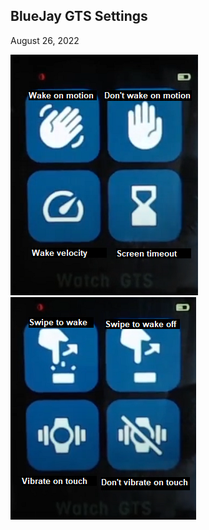 ## BlueJay GTS Settings  
August 26, 2022  

![](./images/bj_stngs_motion.png)  
![](./images/bj_stngs_touch.png)  
